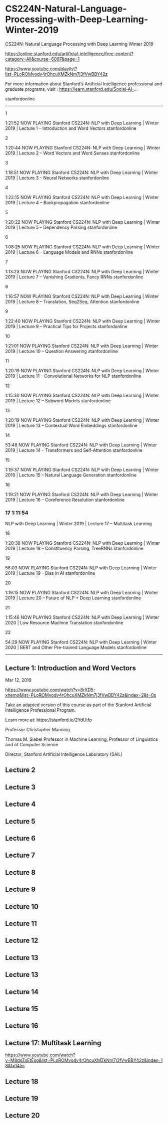 # CS224N-Natural-Language-Processing-with-Deep-Learning-Winter-2019
CS224N: Natural Language Processing with Deep Learning Winter 2019

https://online.stanford.edu/artificial-intelligence/free-content?category=All&course=6097&page=1


https://www.youtube.com/playlist?list=PLoROMvodv4rOhcuXMZkNm7j3fVwBBY42z



For more information about Stanford’s Artificial Intelligence professional and graduate programs, visit
: https://learn.stanford.edu/Social-AI-...

stanfordonline

-------


1

1:21:52
NOW PLAYING
Stanford CS224N: NLP with Deep Learning | Winter 2019 | Lecture 1 – Introduction and Word Vectors
stanfordonline

2

1:20:44
NOW PLAYING
Stanford CS224N: NLP with Deep Learning | Winter 2019 | Lecture 2 – Word Vectors and Word Senses
stanfordonline

3

1:18:51
NOW PLAYING
Stanford CS224N: NLP with Deep Learning | Winter 2019 | Lecture 3 – Neural Networks
stanfordonline

4

1:22:15
NOW PLAYING
Stanford CS224N: NLP with Deep Learning | Winter 2019 | Lecture 4 – Backpropagation
stanfordonline

5

1:20:22
NOW PLAYING
Stanford CS224N: NLP with Deep Learning | Winter 2019 | Lecture 5 – Dependency Parsing
stanfordonline

6

1:08:25
NOW PLAYING
Stanford CS224N: NLP with Deep Learning | Winter 2019 | Lecture 6 – Language Models and RNNs
stanfordonline

7

1:13:23
NOW PLAYING
Stanford CS224N: NLP with Deep Learning | Winter 2019 | Lecture 7 – Vanishing Gradients, Fancy RNNs
stanfordonline

8

1:16:57
NOW PLAYING
Stanford CS224N: NLP with Deep Learning | Winter 2019 | Lecture 8 – Translation, Seq2Seq, Attention
stanfordonline

9

1:22:40
NOW PLAYING
Stanford CS224N: NLP with Deep Learning | Winter 2019 | Lecture 9 – Practical Tips for Projects
stanfordonline

10

1:21:01
NOW PLAYING
Stanford CS224N: NLP with Deep Learning | Winter 2019 | Lecture 10 – Question Answering
stanfordonline

11

1:20:19
NOW PLAYING
Stanford CS224N: NLP with Deep Learning | Winter 2019 | Lecture 11 – Convolutional Networks for NLP
stanfordonline

12

1:15:30
NOW PLAYING
Stanford CS224N: NLP with Deep Learning | Winter 2019 | Lecture 12 – Subword Models
stanfordonline

13

1:20:19
NOW PLAYING
Stanford CS224N: NLP with Deep Learning | Winter 2019 | Lecture 13 – Contextual Word Embeddings
stanfordonline

14

53:48
NOW PLAYING
Stanford CS224N: NLP with Deep Learning | Winter 2019 | Lecture 14 – Transformers and Self-Attention
stanfordonline

15

1:19:37
NOW PLAYING
Stanford CS224N: NLP with Deep Learning | Winter 2019 | Lecture 15 – Natural Language Generation
stanfordonline

16

1:19:21
NOW PLAYING
Stanford CS224N: NLP with Deep Learning | Winter 2019 | Lecture 16 – Coreference Resolution
stanfordonline

### 17 1:11:54

NLP with Deep Learning | Winter 2019 | Lecture 17 – Multitask Learning


18

1:20:38
NOW PLAYING
Stanford CS224N: NLP with Deep Learning | Winter 2019 | Lecture 18 – Constituency Parsing, TreeRNNs
stanfordonline

19

56:03
NOW PLAYING
Stanford CS224N: NLP with Deep Learning | Winter 2019 | Lecture 19 – Bias in AI
stanfordonline

20

1:19:15
NOW PLAYING
Stanford CS224N: NLP with Deep Learning | Winter 2019 | Lecture 20 – Future of NLP + Deep Learning
stanfordonline

21

1:15:46
NOW PLAYING
Stanford CS224N: NLP with Deep Learning | Winter 2020 | Low Resource Machine Translation
stanfordonline

22

54:29
NOW PLAYING
Stanford CS224N: NLP with Deep Learning | Winter 2020 | BERT and Other Pre-trained Language Models
stanfordonline


-------

## Lecture 1: Introduction and Word Vectors

Mar 12, 2019

https://www.youtube.com/watch?v=8rXD5-xhemo&list=PLoROMvodv4rOhcuXMZkNm7j3fVwBBY42z&index=2&t=0s


Take an adapted version of this course as part of the Stanford Artificial Intelligence Professional Program. 

Learn more at: https://stanford.io/2YdUtfp

Professor Christopher Manning

Thomas M. Siebel Professor in Machine Learning, Professor of Linguistics and of Computer Science

Director, Stanford Artificial Intelligence Laboratory (SAIL)


## Lecture 2

## Lecture 3

## Lecture 4

## Lecture 5

## Lecture 6

## Lecture 7

## Lecture 8

## Lecture 9

## Lecture 10


## Lecture 11

## Lecture 12

## Lecture 13

## Lecture 13

## Lecture 14

## Lecture 15

## Lecture 16

## Lecture 17: Multitask Learning

https://www.youtube.com/watch?v=M8dsZsEtEsg&list=PLoROMvodv4rOhcuXMZkNm7j3fVwBBY42z&index=18&t=145s

## Lecture 18

## Lecture 19

## Lecture 20

